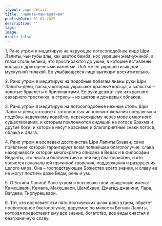 ```yaml
---
layout: page-detail
title: "Лалита-панчаратнам"
publishDate: 01-01-2025
description: ""
tags:
image:
draft: false
---
```


 1\. Рано утром я медитирую на чарующее лотосоподобное лицо Шри Лалиты, чьи губы алы, как цветок бимба, нос украшен жемчужиной, а глаза столь велики, что простираются до ушей, в которые вставлены кольца с драгоценными камнями. Лоб же ее украшен изящной мускусной тилакой. Ее улыбающееся лицо выглядит восхитительно.

 2\. Рано утром я медитирую на подобные побегам лианы руки Шри Лалиты-деви, пальцы которых украшают красные кольца, а запястья – золотые браслеты с бриллиантами. Ее руки держат лук из красного сахарного тростника, а стрелы – из цветов и дождевых облаков.

 3\. Рано утром я медитирую на лотосоподобные нежные стопы Шри Лалиты-деви, которые с готовностью исполняют желания преданных и подобны надежному кораблю, переносящему через море смертного существования, и которым поклоняются сидящий на лотосе Брахма и другие боги, и которые несут красивые и благоприятные знаки лотоса, облака и флага.

 4\. Рано утром я воспеваю достоинства Шри Лалиты Бхаван, само появление которой гарантирует всем полнейшее благополучие, слава находчивости которой многократно описана в Ведах и в философии Веданты, кто чиста и благочестива и чей вид благоприятен, и кто является изначальной причиной творения, поддержания и разрушения целого мира. Она – господствующее Божество всего знания, и славу ее не могут постичь даже Веды, речь и ум.

 5\. О Богиня Лалита! Рано утром я воспеваю твои священные имена: Камешвари, Камала, Махешвари, Шамбхави, Джагад-джанини, Пара, Вагдеви, Тирпурешвари.

 6\. Тот, кто воспевает эти пять поэтических шлок рано утром, обретет превосходное благополучие, даруемое по милости Богини Лалиты, которая предоставит ему все знание, богатство, все виды счастья и безграничную славу.
